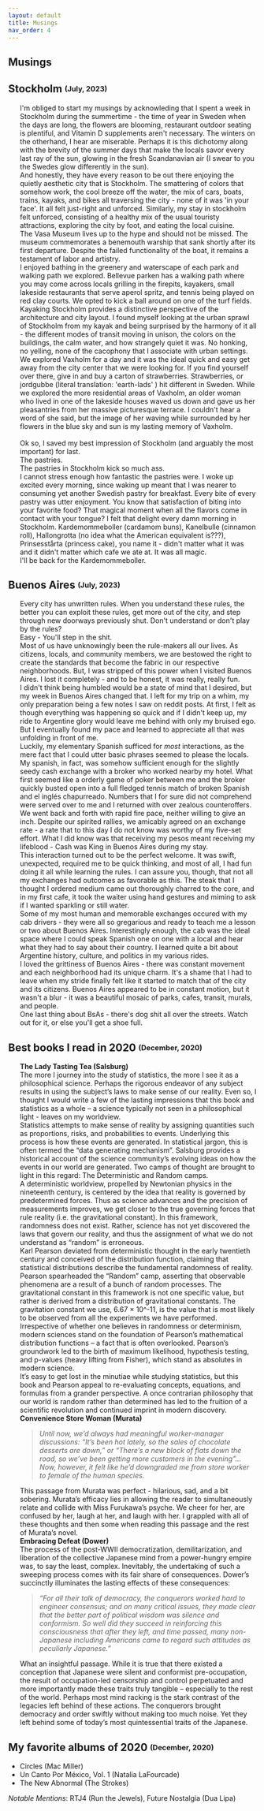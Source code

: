 ```yaml
---
layout: default
title: Musings
nav_order: 4
---
```

## Musings  

<h2>  Stockholm  <sub><sup>(July, 2023)</sup></sub></h2> 
<ul style="list-style-type:none;">
I'm obliged to start my musings by acknowleding that I spent a week in Stockholm during the summertime - the time of year in Sweden when the days are long, the flowers are blooming, restaurant outdoor seating is plentiful, and Vitamin D supplements aren't necessary. The winters on the otherhand, I hear are miserable. Perhaps it is this dichotomy along with the brevity of the summer days that make the locals savor every last ray of the sun, glowing in the fresh Scandanavian air (I swear to you the Swedes glow differently in the sun). <BR>
And honestly, they have every reason to be out there enjoying the quietly aesthetic city that is Stockholm. The smattering of colors that somehow work, the cool breeze off the water, the mix of cars, boats, trains, kayaks, and bikes all traversing the city - none of it was 'in your face'. It all felt just-right and unforced. Similarly, my stay in stockholm felt unforced, consisting of a healthy mix of the usual touristy attractions, exploring the city by foot, and eating the local cuisine.  <BR>  

  <li>The Vasa Museum lives up to the hype and should not be missed. The museum commemorates a benemouth warship that sank shortly after its first departure. Despite the failed functionality of the boat, it remains a testament of labor and artistry. </li>  
  <li>I enjoyed bathing in the greenery and waterscape of each park and walking path we explored. Bellevue parken has a walking path where you may come across locals grilling in the firepits, kayakers, small lakeside restaurants that serve aperol spritz, and tennis being played on red clay courts. We opted to kick a ball around on one of the turf fields.  </li>  
  <li>Kayaking Stockholm provides a distinctive perspective of the architecture and city layout. I found myself looking at the urban sprawl of Stockholm from my kayak and being surprised by the harmony of it all - the different modes of transit moving in unison, the colors on the buildings, the calm water, and how strangely quiet it was. No honking, no yelling, none of the cacophony that I associate with urban settings. </li>  
  <li>We explored Vaxholm for a day and it was the ideal quick and easy get away from the city center that we were looking for. If you find yourself over there, give in and buy a carton of strawberries. Strawberries, or jordgubbe (literal translation: 'earth-lads' ) hit different in Sweden. While we explored the more residential areas of Vaxholm, an older woman who lived in one of the lakeside houses waved us down and gave us her pleasantries from her massive picturesque terrace. I couldn't hear a word of she said, but the image of her waving while surrounded by her flowers in the blue sky and sun is my lasting memory of Vaxholm. </li>  
<BR>
Ok so, I saved my best impression of Stockholm (and arguably the most important) for last. <BR>  
The pastries. <BR> 
The pastries in Stockholm kick so much ass. <BR> 
I cannot stress enough how fantastic the pastries were. I woke up excited every morning, since waking up meant that I was nearer to consuming yet another Swedish pastry for breakfast. Every bite of every pastry was utter enjoyment. You know that satisfaction of biting into your favorite food? That magical moment when all the flavors come in contact with your tongue? I felt that delight every damn morning in Stockholm. 
Kardemommeboller (cardamom buns), Kanelbulle (cinnamon roll), Hallongrotta (no idea what the American equivalent is???), Prinsesstårta (princess cake), you name it - didn't matter what it was and it didn't matter which cafe we ate at. It was all magic. <BR> 
I'll be back for the Kardemommeboller. 


</ul>  



<h2>  Buenos Aires  <sub><sup>(July, 2023)</sup></sub></h2> 
<ul style="list-style-type:none;">  

Every city has unwritten rules. When you understand these rules, the better you can exploit these rules, get more out of the city, and step through new doorways previously shut. Don't understand or don't play by the rules?  <BR> 
Easy - You'll step in the shit.  <BR> 
Most of us have unknowingly been the rule-makers all our lives. As citizens, locals, and community members, we are bestowed the right to create the standards that become the fabric in our respective neighborhoods. But, I was stripped of this power when I visited Buenos Aires. I lost it completely - and to be honest, it was really, really fun.  <BR> 
I didn't think being humbled would be a state of mind that I desired, but my week in Buenos Aires changed that. I left for my trip on a whim, my only preparation being a few notes I saw on reddit posts. At first, I felt as though everything was happening so quick and if I didn't keep up, my ride to Argentine glory would leave me behind with only my bruised ego. But I eventually found my pace and learned to appreciate all that was unfolding in front of me. <BR> 
Luckily, my elementary Spanish sufficed for *most* interactions, as the mere fact that I could utter basic phrases seemed to please the locals. My spanish, in fact, was somehow sufficient enough for the slightly seedy cash exchange with a broker who worked nearby my hotel. What first seemed like a orderly game of poker between me and the broker quickly busted open into a full fledged tennis match of broken Spanish and el inglés chapurreado. Numbers that I for sure did not comprehend were served over to me and I returned with over zealous counteroffers. We went back and forth with rapid fire pace, neither willing to give an inch. Despite our spirited rallies, we amicably agreed on an exchange rate - a rate that to this day I do not know was worthy of my five-set effort. What I did know was that receiving my pesos meant receiving my lifeblood - Cash was King in Buenos Aires during my stay.  <BR> 
This interaction turned out to be the perfect welcome. It was swift, unexpected, required me to be quick thinking, and most of all, I had fun doing it all while learning the rules. I can assure you, though, that not all my exchanges had outcomes as favorable as this. The steak that I thought I ordered medium came out thoroughly charred to the core, and in my first cafe, it took the waiter using hand gestures and miming to ask if I wanted sparkling or still water.  <BR> 
Some of my most human and memorable exchanges occured with my cab drivers - they were all so gregarious and ready to teach me a lesson or two about Buenos Aires. Interestingly enough, the cab was the ideal space where I could speak Spanish one on one with a local and hear what they had to say about their country. I learned quite a bit about Argentine history, culture, and politics in my various rides.  <BR> 
I loved the grittiness of Buenos Aires - there was constant movement and each neighborhood had its unique charm. It's a shame that I had to leave when my stride finally felt like it started to match that of the city and its citizens. Buenos Aires appeared to be in constant motion, but it wasn't a blur - it was a beautiful mosaic of parks, cafes, transit, murals, and people.  <BR> 
One last thing about BsAs - there's dog shit all over the streets. Watch out for it, or else you'll get a shoe full. 


</ul>  

<h2>  Best books I read in 2020  <sub><sup>(December, 2020)</sup></sub></h2> 
<ul style="list-style-type:none;">
<li><b>The Lady Tasting Tea (Salsburg)</b><BR>
The more I journey into the study of statistics, the more I see it as a philosophical science. Perhaps the rigorous endeavor of any subject results in using the subject’s laws to make sense of our reality. Even so, I thought I would write a few of the lasting impressions that this book and statistics as a whole – a science typically not seen in a philosophical light - leaves on my worldview. <BR>
Statistics attempts to make sense of reality by assigning quantities such as proportions, risks, and probabilities to events. Underlying this process is how these events are generated. In statistical jargon, this is often termed the “data generating mechanism”. Salsburg provides a historical account of the science community’s evolving ideas on how the events in our world are generated. Two camps of thought are brought to light in this regard: The Deterministic and Random camps. <BR>
A deterministic worldview, propelled by Newtonian physics in the nineteenth century, is centered by the idea that reality is governed by predetermined forces. Thus as science advances and the precision of measurements improves, we get closer to the true governing forces that rule reality (i.e. the gravitational constant). In this framework, randomness does not exist. Rather, science has not yet discovered the laws that govern our reality, and thus the assignment of what we do not understand as “random” is erroneous. <BR>
Karl Pearson deviated from deterministic thought in the early twentieth century and conceived of the distribution function, claiming that statistical distributions describe the fundamental randomness of reality. Pearson spearheaded the “Random” camp, asserting that observable phenomena are a result of a bunch of random processes. The gravitational constant in this framework is not one specific value, but rather is derived from a distribution of gravitational constants. The gravitation constant we use, 6.67 × 10^-11, is the value that is most likely to be observed from all the experiments we have performed.<BR>
Irrespective of whether one believes in randomness or determinism, modern sciences stand on the foundation of Pearson’s mathematical distribution functions – a fact that is often overlooked. Pearson’s groundwork led to the birth of maximum likelihood, hypothesis testing, and p-values (heavy lifting from Fisher), which stand as absolutes in modern science. <BR>
It’s easy to get lost in the minutiae while studying statistics, but this book and Pearson appeal to re-evaluating concepts, equations, and formulas from a grander perspective. A once contrarian philosophy that our world is random rather than determined has led to the fruition of a scientific revolution and continued imprint in modern discovery. </li>

<li><b>Convenience Store Woman (Murata)</b><BR>
<BLOCKQUOTE><I>Until now, we’d always had meaningful worker-manager discussions: “It’s been hot lately, so the sales of chocolate desserts are down,” or “There’s a new block of flats down the road, so we’ve been getting more customers in the evening”… Now, however, it felt like he’d downgraded me from store worker to female of the human species.</I></BLOCKQUOTE>This passage from Murata was perfect - hilarious, sad, and a bit sobering. Murata’s efficacy lies in allowing the reader to simultaneously relate and collide with Miss Furukawa’s psyche. We cheer for her, are confused by her, laugh at her, and laugh with her. I grappled with all of these thoughts and then some when reading this passage and the rest of Murata’s novel.</li>

<li><b>Embracing Defeat (Dower)</b><BR>
The process of the post-WWII democratization, demilitarization, and liberation of the collective Japanese mind from a power-hungry empire was, to say the least, complex. Inevitably, the undertaking of such a sweeping process comes with its fair share of consequences. Dower’s succinctly illuminates the lasting effects of these consequences:<BR>
<BLOCKQUOTE><I>“For all their talk of democracy, the conquerors worked hard to engineer consensus; and on many critical issues, they made clear that the better part of political wisdom was silence and conformism. So well did they succeed in reinforcing this consciousness that after they left, and time passed, many non-Japanese including Americans came to regard such attitudes as peculiarly Japanese.”</I></BLOCKQUOTE>What an insightful passage. While it is true that there existed a conception that Japanese were silent and conformist pre-occupation, the result of occupation-led censorship and control perpetuated and more importantly made these traits truly tangible – especially to the rest of the world. Perhaps most mind racking is the stark contrast of the legacies left behind of these actions. The conquerors brought democracy and order swiftly without making too much noise. Yet they left behind some of today’s most quintessential traits of the Japanese.</li>
</ul>

<h2>  My favorite albums of 2020  <sub><sup>(December, 2020)</sup></sub></h2> 
<ul> 
  <li>Circles (Mac Miller) </li>
  <li>Un Canto Por México, Vol. 1 (Natalia LaFourcade) </li>
  <li>The New Abnormal (The Strokes) </li>
</ul>   
  
*Notable Mentions*: RTJ4 (Run the Jewels), Future Nostalgia (Dua Lipa)  
